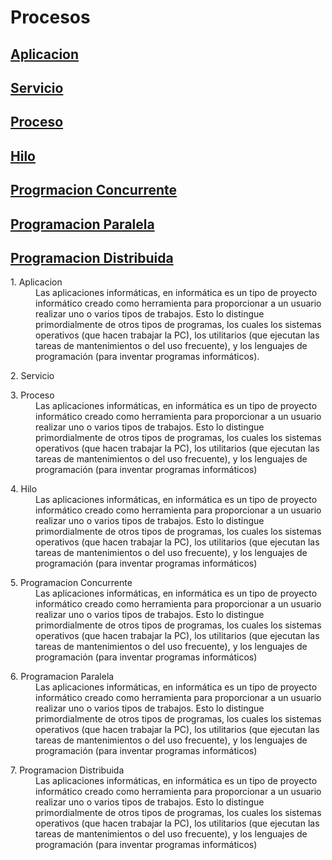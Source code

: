 # Procesos

**<a href=#Aplicaion>Aplicacion</a>**  
----
**<a href=#Servicio>Servicio</a>**  
----
**<a href=#Proceso>Proceso</a>**  
----
**<a href=#Hilo>Hilo</a>**  
----
**<a href=#ProgramacionConcurrente>Progrmacion Concurrente</a>**  
----
**<a href=#ProgramacionParalela>Programacion Paralela</a>**  
----
**<a href=#ProgramacionDistribuida>Programacion Distribuida</a>**  
----

<dl>
  <a name=Aplicacion><dt>1. Aplicacion</dt></a>
  <dd>Las aplicaciones informáticas, en informática es un tipo de proyecto informático creado como herramienta para proporcionar
  a un usuario realizar uno o varios tipos de trabajos. Esto lo distingue primordialmente de otros tipos de programas, 
  los cuales los sistemas operativos (que hacen trabajar la PC), los utilitarios (que ejecutan las tareas de mantenimientos o del 
  uso frecuente), y los lenguajes de programación (para inventar programas informáticos).</dd>
</dl>

<dl>
  <a name=Servicio><dt>2. Servicio</dt></a>
  <dd></dd>
</dl>

<dl>
  <a name=Proceso><dt>3. Proceso</dt></a>
  <dd>Las aplicaciones informáticas, en informática es un tipo de proyecto informático creado como herramienta para proporcionar a un usuario realizar uno o varios tipos de trabajos. Esto lo distingue primordialmente de otros tipos de programas, los cuales los sistemas operativos (que hacen trabajar la PC), los utilitarios (que ejecutan las tareas de mantenimientos o del uso frecuente), y los lenguajes de programación (para inventar programas informáticos)</dd>
</dl>

<dl>
  <a name=Hilo><dt>4. Hilo</dt></a>
  <dd>Las aplicaciones informáticas, en informática es un tipo de proyecto informático creado como herramienta para proporcionar a un usuario realizar uno o varios tipos de trabajos. Esto lo distingue primordialmente de otros tipos de programas, los cuales los sistemas operativos (que hacen trabajar la PC), los utilitarios (que ejecutan las tareas de mantenimientos o del uso frecuente), y los lenguajes de programación (para inventar programas informáticos)</dd>
</dl>

<dl>
  <a name=ProgramacionConcurrente><dt>5. Programacion Concurrente</dt></a>
  <dd>Las aplicaciones informáticas, en informática es un tipo de proyecto informático creado como herramienta para proporcionar a un usuario realizar uno o varios tipos de trabajos. Esto lo distingue primordialmente de otros tipos de programas, los cuales los sistemas operativos (que hacen trabajar la PC), los utilitarios (que ejecutan las tareas de mantenimientos o del uso frecuente), y los lenguajes de programación (para inventar programas informáticos)</dd>
</dl>

<dl>
  <a name=ProgramacionParalela><dt>6. Programacion Paralela</dt></a>
  <dd>Las aplicaciones informáticas, en informática es un tipo de proyecto informático creado como herramienta para proporcionar a un usuario realizar uno o varios tipos de trabajos. Esto lo distingue primordialmente de otros tipos de programas, los cuales los sistemas operativos (que hacen trabajar la PC), los utilitarios (que ejecutan las tareas de mantenimientos o del uso frecuente), y los lenguajes de programación (para inventar programas informáticos)</dd>
</dl>

<dl>
  <a name=ProgramacionDistribuida><dt>7. Programacion Distribuida</dt></a>
  <dd>Las aplicaciones informáticas, en informática es un tipo de proyecto informático creado como herramienta para proporcionar a un usuario realizar uno o varios tipos de trabajos. Esto lo distingue primordialmente de otros tipos de programas, los cuales los sistemas operativos (que hacen trabajar la PC), los utilitarios (que ejecutan las tareas de mantenimientos o del uso frecuente), y los lenguajes de programación (para inventar programas informáticos)</dd>
</dl>
